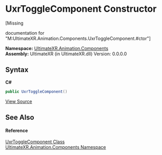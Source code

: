 # UxrToggleComponent Constructor 
 

\[Missing <summary> documentation for "M:UltimateXR.Animation.Components.UxrToggleComponent.#ctor"\]

**Namespace:**&nbsp;<a href="N_UltimateXR_Animation_Components">UltimateXR.Animation.Components</a><br />**Assembly:**&nbsp;UltimateXR (in UltimateXR.dll) Version: 0.0.0.0

## Syntax

**C#**<br />
``` C#
public UxrToggleComponent()
```

<a href="UltimateXR/Scripts/Animation/Components/UxrToggleComponent.cs" rel="noopener noreferrer" title="View the source code">View Source</a><br />

## See Also


#### Reference
<a href="T_UltimateXR_Animation_Components_UxrToggleComponent">UxrToggleComponent Class</a><br /><a href="N_UltimateXR_Animation_Components">UltimateXR.Animation.Components Namespace</a><br />